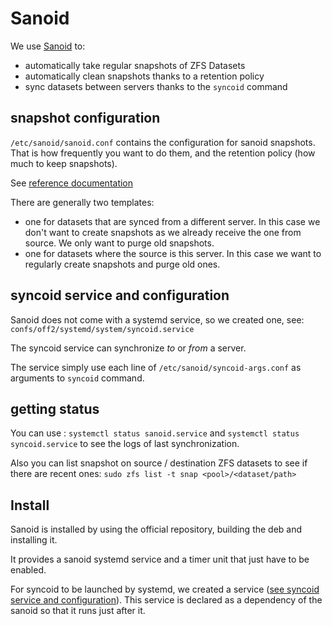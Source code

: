 # Sanoid

We use [Sanoid](https://github.com/jimsalterjrs/sanoid/) to:
- automatically take regular snapshots of ZFS Datasets
- automatically clean snapshots thanks to a retention policy
- sync datasets between servers thanks to the `syncoid` command

## snapshot configuration

`/etc/sanoid/sanoid.conf` contains the configuration for sanoid snapshots.
That is how frequently you want to do them, and the retention policy (how much to keep snapshots).

See [reference documentation](https://github.com/jimsalterjrs/sanoid/wiki/Sanoid)

There are generally two templates:
- one for datasets that are synced from a different server.
  In this case we don't want to create snapshots as we already receive the one from source.
  We only want to purge old snapshots.
- one for datasets where the source is this server.
  In this case we want to regularly create snapshots and purge old ones.


## syncoid service and configuration

Sanoid does not come with a systemd service, so we created one, see: `confs/off2/systemd/system/syncoid.service`

The syncoid service can synchronize *to* or *from* a server.

The service simply use each line of `/etc/sanoid/syncoid-args.conf` as arguments to `syncoid` command.

## getting status

You can use :
`systemctl status sanoid.service` and `systemctl status syncoid.service` to see the logs of last synchronization.

Also you can list snapshot on source / destination ZFS datasets to see if there are recent ones:
`sudo zfs list -t snap <pool>/<dataset/path>`

## Install

Sanoid is installed by using the official repository, building the deb and installing it.

It provides a sanoid systemd service and a timer unit that just have to be enabled.

For syncoid to be launched by systemd, we created a service ([see syncoid service and configuration](#syncoid-service-and-configuration)).
This service is declared as a dependency of the sanoid so that it runs just after it.
